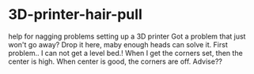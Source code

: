 3D-printer-hair-pull
====================

help for nagging problems setting up a 3D printer
Got a problem that just won't go away?
Drop it here, maby enough heads can solve it.
  First problem.. I can not get a level bed.!
  When I get the corners set, then the center is high.
When center is good, the corners are off. 
Advise??
